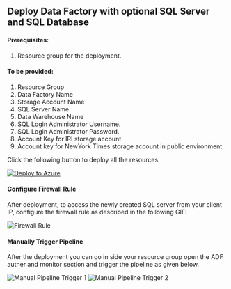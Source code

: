 ## Deploy Data Factory with optional SQL Server and SQL Database

#### Prerequisites:
1. Resource group for the deployment.

#### To be provided:
1. Resource Group
2. Data Factory Name
3. Storage Account Name
4. SQL Server Name
5. Data Warehouse Name
6. SQL Login Administrator Username.
7. SQL Login Administrator Password.
8. Account Key for IRI storage account.
9. Account key for NewYork Times storage account in public environment.

Click the following button to deploy all the resources.

[![Deploy to Azure](https://aka.ms/deploytoazurebutton)](https://portal.azure.com/#create/Microsoft.Template/uri/https%3A%2F%2Fraw.githubusercontent.com%2Fnashahz%2Fazure-data-pipelines%2Fmaster%2Fdatasets%2FIRI%2Fcustomer%2Ftemplates%2FIRI_one_click_arm_template.json)

#### Configure Firewall Rule
After deployment, to access the newly created SQL server from your client IP, configure the firewall rule as described in the following GIF:

![Firewall Rule](https://github.com/nashahz/azure-data-pipelines/blob/master/datasets/IRI/customer/images/firewallRule.gif)


#### Manually Trigger Pipeline

After the deployment you can go in side your resource group open the ADF auther and monitor section and trigger the pipeline as given below.

![Manual Pipeline Trigger 1](https://github.com/nashahz/azure-data-pipelines/blob/master/datasets/IRI/customer/images/manualtrigger-1.png)
![Manual Pipeline Trigger 2](https://github.com/nashahz/azure-data-pipelines/blob/master/datasets/IRI/customer/images/manualtrigger-2.png)


